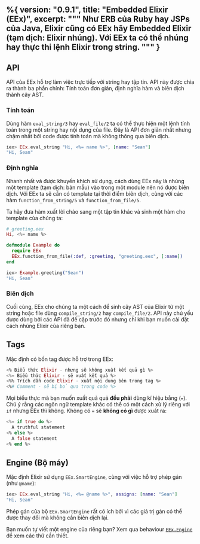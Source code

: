 %{
  version: "0.9.1",
  title: "Embedded Elixir (EEx)",
  excerpt: """
  Như ERB của Ruby hay JSPs của Java, Elixir cũng có EEx hãy Embedded Elixir (tạm dịch: Elixir nhúng). Với EEx ta có thể nhúng hay thực thi lệnh Elixir trong string.
  """
}
---

## API

API của EEx hỗ trợ làm việc trực tiếp với string hay tập tin. API này được chia ra thành ba phần chính: Tính toán đơn giản, định nghĩa hàm và biên dịch thành cây AST.

### Tính toán

Dùng hàm `eval_string/3` hay `eval_file/2` ta có thể thực hiện một lệnh tính toán trong một string hay nội dụng của file. Đây là API đơn giản nhất nhưng chậm nhất bởi code được tính toán mà không thông qua biên dịch.

```elixir
iex> EEx.eval_string "Hi, <%= name %>", [name: "Sean"]
"Hi, Sean"
```

### Định nghĩa

Nhanh nhất và được khuyến khích sử dụng, cách dùng EEx này là nhúng một template (tạm dịch: bản mẫu) vào trong một module nên nó được biên dịch. Với EEx ta sẽ cần có template tại thời điểm biên dịch, cùng với các hàm `function_from_string/5` và `function_from_file/5`.

Ta hãy đưa hàm xuất lời chào sang một tập tin khác và sinh một hàm cho template của chúng ta:

```elixir
# greeting.eex
Hi, <%= name %>

defmodule Example do
  require EEx
  EEx.function_from_file(:def, :greeting, "greeting.eex", [:name])
end

iex> Example.greeting("Sean")
"Hi, Sean"
```

### Biên dịch

Cuối cùng, EEx cho chúng ta một cách để sinh cây AST của Elixir từ một string hoặc file dùng `compile_string/2` hay `compile_file/2`. API này chủ yếu được dùng bởi các API đã đề cập trước đó nhưng chỉ khi bạn muốn cài đặt cách nhúng Elixir của riêng bạn.

## Tags

Mặc định có bốn tag được hỗ trợ trong EEx:

```elixir
<% Biểu thức Elixir - nhưng sẽ không xuất kết quả gì %>
<%= Biểu thức Elixir - sẽ xuất kết quả %>
<%% Trích dẫn code Elixir - xuất nội dung bên trong tag %>
<%# Comment - sẽ bị bỏ qua trong code %>
```

Mọi biểu thực mà bạn muốn xuất quả quả __đều phải__ dùng kí hiệu bằng (`=`). Chú ý rằng các ngôn ngữ template khác có thể có một cách xử lý riêng với `if` nhưng EEx thì không. Không có `=` sẽ __không có gì__ được xuất ra:

```elixir
<%= if true do %>
  A truthful statement
<% else %>
  A false statement
<% end %>
```

## Engine (Bộ máy)

Mặc định Elixir sử dụng `EEx.SmartEngine`, cùng với việc hỗ trợ phép gán (như `@name`):

```elixir
iex> EEx.eval_string "Hi, <%= @name %>", assigns: [name: "Sean"]
"Hi, Sean"
```

Phép gán của bộ `EEx.SmartEngine` rất có ích bởi vì các giá trị gán có thể được thay đổi mà không cần biên dịch lại.

Bạn muốn tự viết một engine của riêng bạn? Xem qua behaviour [`EEx.Engine`](https://hexdocs.pm/eex/EEx.Engine.html) để xem các thứ cần thiết.
